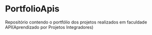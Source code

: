 # PortfolioApis
Repositório contendo o portfólio dos projetos realizados em faculdade API(Aprendizado por Projetos Integradores)
